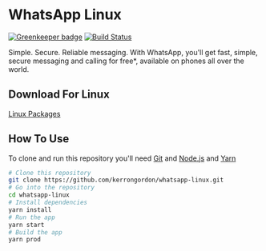 # WhatsApp Linux

[![Greenkeeper badge](https://badges.greenkeeper.io/kerrongordon/whatsapp-linux.svg)](https://greenkeeper.io/)
[![Build Status](https://travis-ci.org/kerrongordon/whatsapp-linux.svg?branch=master)](https://travis-ci.org/kerrongordon/whatsapp-linux)

Simple. Secure. Reliable messaging. With WhatsApp, you'll get fast, simple, secure messaging and calling for free*, available on phones all over the world.

## Download For Linux

[Linux Packages](https://github.com/kerrongordon/whatsapp-linux/releases/latest)

## How To Use

To clone and run this repository you'll need [Git](https://git-scm.com) and [Node.js](https://nodejs.org/en/download/) and [Yarn](https://yarnpkg.com)

```bash
# Clone this repository
git clone https://github.com/kerrongordon/whatsapp-linux.git
# Go into the repository
cd whatsapp-linux
# Install dependencies
yarn install
# Run the app
yarn start
# Build the app
yarn prod
```

